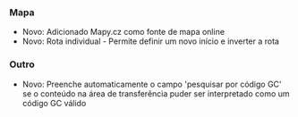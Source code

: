  
### Mapa
- Novo: Adicionado Mapy.cz como fonte de mapa online
- Novo: Rota individual - Permite definir um novo início e inverter a rota

### Outro
- Novo: Preenche automaticamente o campo 'pesquisar por código GC' se o conteúdo na área de transferência puder ser interpretado como um código GC válido
